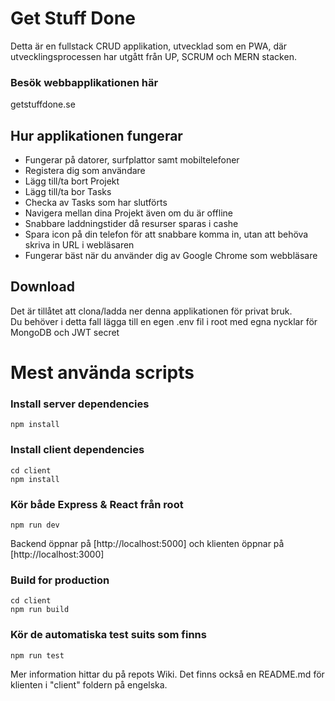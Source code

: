 # Get Stuff Done
Detta är en fullstack CRUD applikation, utvecklad som en PWA, där utvecklingsprocessen har utgått från UP, SCRUM och MERN stacken.

### Besök webbapplikationen här
getstuffdone.se

## Hur applikationen fungerar
* Fungerar på datorer, surfplattor samt mobiltelefoner
* Registera dig som användare
* Lägg till/ta bort Projekt
* Lägg till/ta bor Tasks
* Checka av Tasks som har slutförts
* Navigera mellan dina Projekt även om du är offline
* Snabbare laddningstider då resurser sparas i cashe
* Spara icon på din telefon för att snabbare komma in, utan att behöva skriva in URL i webläsaren
* Fungerar bäst när du använder dig av Google Chrome som webbläsare

## Download
Det är tillåtet att clona/ladda ner denna applikationen för privat bruk. <br>
Du behöver i detta fall lägga till en egen .env fil i root med egna nycklar för MongoDB och JWT secret

# Mest använda scripts


### Install server dependencies
`npm install`

### Install client dependencies
`cd client` <br>
`npm install`

### Kör både Express & React från root
`npm run dev` <br>

Backend öppnar på [http://localhost:5000] och klienten öppnar på [http://localhost:3000]

### Build for production
`cd client` <br>
`npm run build`

### Kör de automatiska test suits som finns
`npm run test`

Mer information hittar du på repots Wiki. Det finns också en README.md för klienten i "client" foldern på engelska.